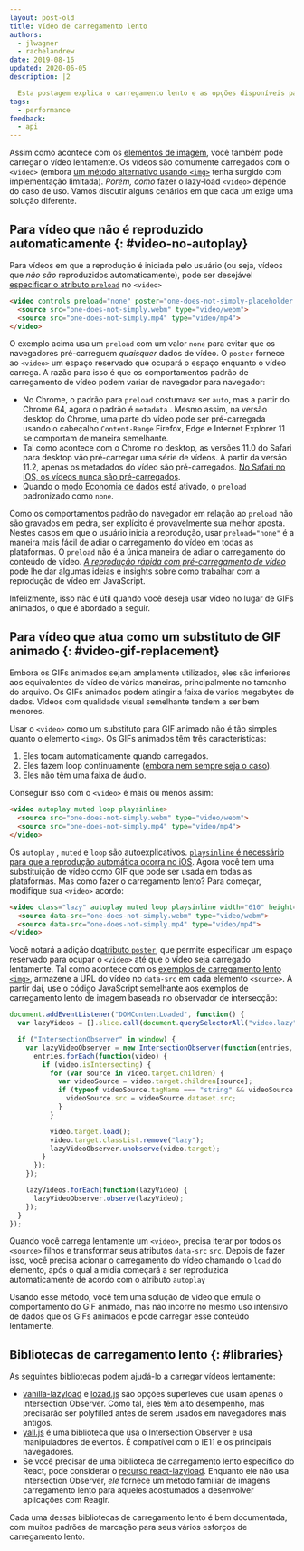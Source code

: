 ```yaml
---
layout: post-old
title: Vídeo de carregamento lento
authors:
  - jlwagner
  - rachelandrew
date: 2019-08-16
updated: 2020-06-05
description: |2

  Esta postagem explica o carregamento lento e as opções disponíveis para você durante o carregamento lento.
tags:
  - performance
feedback:
  - api
---
```


Assim como acontece com os [elementos de imagem](/lazy-loading-images), você também pode carregar o vídeo lentamente. Os vídeos são comumente carregados com o `<video>` (embora [um método alternativo usando `<img>`](https://calendar.perfplanet.com/2017/animated-gif-without-the-gif/) tenha surgido com implementação limitada). *Porém, como* fazer o lazy-load `<video>` depende do caso de uso. Vamos discutir alguns cenários em que cada um exige uma solução diferente.

## Para vídeo que não é reproduzido automaticamente {: #video-no-autoplay}

Para vídeos em que a reprodução é iniciada pelo usuário (ou seja, vídeos que *não são* reproduzidos automaticamente), pode ser desejável [especificar o atributo `preload`](https://developer.mozilla.org/docs/Web/HTML/Element/video#attr-preload) no `<video>`

```html
<video controls preload="none" poster="one-does-not-simply-placeholder.jpg">
  <source src="one-does-not-simply.webm" type="video/webm">
  <source src="one-does-not-simply.mp4" type="video/mp4">
</video>
```

O exemplo acima usa um `preload` com um valor `none` para evitar que os navegadores pré-carreguem *quaisquer* dados de vídeo. O `poster` fornece ao `<video>` um espaço reservado que ocupará o espaço enquanto o vídeo carrega. A razão para isso é que os comportamentos padrão de carregamento de vídeo podem variar de navegador para navegador:

- No Chrome, o padrão para `preload` costumava ser `auto`, mas a partir do Chrome 64, agora o padrão é `metadata` . Mesmo assim, na versão desktop do Chrome, uma parte do vídeo pode ser pré-carregada usando o cabeçalho `Content-Range` Firefox, Edge e Internet Explorer 11 se comportam de maneira semelhante.
- Tal como acontece com o Chrome no desktop, as versões 11.0 do Safari para desktop vão pré-carregar uma série de vídeos. A partir da versão 11.2, apenas os metadados do vídeo são pré-carregados. [No Safari no iOS, os vídeos nunca são pré-carregados](https://developer.apple.com/library/content/documentation/AudioVideo/Conceptual/Using_HTML5_Audio_Video/AudioandVideoTagBasics/AudioandVideoTagBasics.html#//apple_ref/doc/uid/TP40009523-CH2-SW9).
- Quando o [modo Economia de dados](https://support.google.com/chrome/answer/2392284) está ativado, o `preload` padronizado como `none`.

Como os comportamentos padrão do navegador em relação ao `preload` não são gravados em pedra, ser explícito é provavelmente sua melhor aposta. Nestes casos em que o usuário inicia a reprodução, usar `preload="none"` é a maneira mais fácil de adiar o carregamento do vídeo em todas as plataformas. O `preload` não é a única maneira de adiar o carregamento do conteúdo de vídeo. [*A reprodução rápida com pré-carregamento de vídeo*](https://developers.google.com/web/fundamentals/media/fast-playback-with-video-preload) pode lhe dar algumas ideias e insights sobre como trabalhar com a reprodução de vídeo em JavaScript.

Infelizmente, isso não é útil quando você deseja usar vídeo no lugar de GIFs animados, o que é abordado a seguir.

## Para vídeo que atua como um substituto de GIF animado {: #video-gif-replacement}

Embora os GIFs animados sejam amplamente utilizados, eles são inferiores aos equivalentes de vídeo de várias maneiras, principalmente no tamanho do arquivo. Os GIFs animados podem atingir a faixa de vários megabytes de dados. Vídeos com qualidade visual semelhante tendem a ser bem menores.

Usar o `<video>` como um substituto para GIF animado não é tão simples quanto o elemento `<img>`. Os GIFs animados têm três características:

1. Eles tocam automaticamente quando carregados.
2. Eles fazem loop continuamente ([embora nem sempre seja o caso](https://davidwalsh.name/prevent-gif-loop)).
3. Eles não têm uma faixa de áudio.

Conseguir isso com o `<video>` é mais ou menos assim:

```html
<video autoplay muted loop playsinline>
  <source src="one-does-not-simply.webm" type="video/webm">
  <source src="one-does-not-simply.mp4" type="video/mp4">
</video>
```

Os `autoplay` , `muted` e `loop` são autoexplicativos. [`playsinline` é necessário para que a reprodução automática ocorra no iOS](https://webkit.org/blog/6784/new-video-policies-for-ios/). Agora você tem uma substituição de vídeo como GIF que pode ser usada em todas as plataformas. Mas como fazer o carregamento lento? Para começar, modifique sua `<video>` acordo:

```html
<video class="lazy" autoplay muted loop playsinline width="610" height="254" poster="one-does-not-simply.jpg">
  <source data-src="one-does-not-simply.webm" type="video/webm">
  <source data-src="one-does-not-simply.mp4" type="video/mp4">
</video>
```

Você notará a adição do[atributo `poster`](https://developer.mozilla.org/docs/Web/HTML/Element/video#attr-poster), que permite especificar um espaço reservado para ocupar o `<video>` até que o vídeo seja carregado lentamente. Tal como acontece com os [exemplos de carregamento lento `<img>`](/lazy-loading-images/), armazene a URL do vídeo no `data-src` em cada elemento `<source>`. A partir daí, use o código JavaScript semelhante aos exemplos de carregamento lento de imagem baseada no observador de intersecção:

```javascript
document.addEventListener("DOMContentLoaded", function() {
  var lazyVideos = [].slice.call(document.querySelectorAll("video.lazy"));

  if ("IntersectionObserver" in window) {
    var lazyVideoObserver = new IntersectionObserver(function(entries, observer) {
      entries.forEach(function(video) {
        if (video.isIntersecting) {
          for (var source in video.target.children) {
            var videoSource = video.target.children[source];
            if (typeof videoSource.tagName === "string" && videoSource.tagName === "SOURCE") {
              videoSource.src = videoSource.dataset.src;
            }
          }

          video.target.load();
          video.target.classList.remove("lazy");
          lazyVideoObserver.unobserve(video.target);
        }
      });
    });

    lazyVideos.forEach(function(lazyVideo) {
      lazyVideoObserver.observe(lazyVideo);
    });
  }
});
```

Quando você carrega lentamente um `<video>`, precisa iterar por todos os `<source>` filhos e transformar seus atributos `data-src` `src`. Depois de fazer isso, você precisa acionar o carregamento do vídeo chamando o `load` do elemento, após o qual a mídia começará a ser reproduzida automaticamente de acordo com o atributo `autoplay`

Usando esse método, você tem uma solução de vídeo que emula o comportamento do GIF animado, mas não incorre no mesmo uso intensivo de dados que os GIFs animados e pode carregar esse conteúdo lentamente.

## Bibliotecas de carregamento lento {: #libraries}

As seguintes bibliotecas podem ajudá-lo a carregar vídeos lentamente:

- [vanilla-lazyload](https://github.com/verlok/vanilla-lazyload) e [lozad.js](https://github.com/ApoorvSaxena/lozad.js) são opções superleves que usam apenas o Intersection Observer. Como tal, eles têm alto desempenho, mas precisarão ser polyfilled antes de serem usados em navegadores mais antigos.
- [yall.js](https://github.com/malchata/yall.js) é uma biblioteca que usa o Intersection Observer e usa manipuladores de eventos. É compatível com o IE11 e os principais navegadores.
- Se você precisar de uma biblioteca de carregamento lento específico do React, pode considerar o [recurso react-lazyload](https://github.com/jasonslyvia/react-lazyload). Enquanto ele não usa Intersection Observer, *ele* fornece um método familiar de imagens carregamento lento para aqueles acostumados a desenvolver aplicações com Reagir.

Cada uma dessas bibliotecas de carregamento lento é bem documentada, com muitos padrões de marcação para seus vários esforços de carregamento lento.
